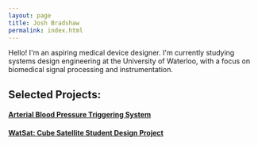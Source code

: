 ```yaml
---
layout: page
title: Josh Bradshaw
permalink: index.html
---
```


Hello! I'm an aspiring medical device designer. I'm currently studying systems design engineering at the University of Waterloo, with a focus on biomedical signal processing and instrumentation. 

## Selected Projects:

#### [Arterial Blood Pressure Triggering System](http://joshbradshaw.github.io/Arterial-BP-MRI-Triggering-Unit/)

#### [WatSat: Cube Satellite Student Design Project](http://watsat.ca/)
